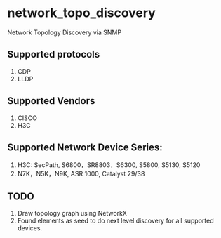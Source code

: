 # network_topo_discovery

Network Topology Discovery via SNMP

## Supported protocols
1. CDP
2. LLDP

## Supported Vendors
1. CISCO
2. H3C

## Supported Network Device Series:
1. H3C: SecPath, S6800，SR8803，S6300, S5800, S5130, S5120
2. N7K，N5K，N9K, ASR 1000, Catalyst 29/38

## TODO
1. Draw topology graph using NetworkX
2. Found elements as seed to do next level discovery for all supported devices.
